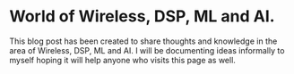 # World of Wireless, DSP, ML and AI.  

This blog post has been created to share thoughts and knowledge in the area of Wireless, DSP, ML and AI. I will be documenting ideas informally to myself hoping it will help anyone who visits this page as well.
